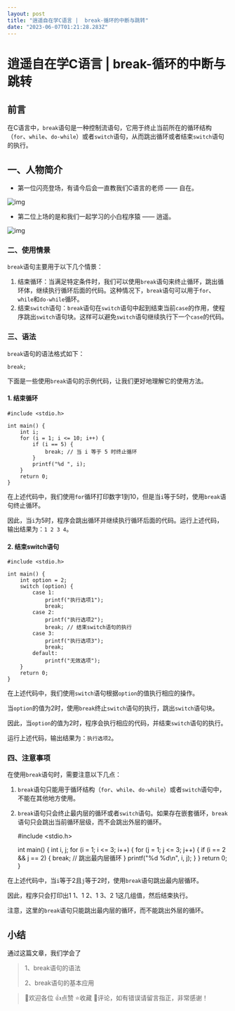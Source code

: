 ```yaml
---
layout: post
title: "逍遥自在学C语言 |  break-循环的中断与跳转"
date: "2023-06-07T01:21:28.283Z"
---
```

逍遥自在学C语言 | break-循环的中断与跳转
=========================

前言
--

在C语言中，`break`语句是一种控制流语句，它用于终止当前所在的循环结构（`for`、`while`、`do-while`）或者`switch`语句，从而跳出循环或者结束`switch`语句的执行。

一、人物简介
------

*   第一位闪亮登场，有请今后会一直教我们C语言的老师 —— 自在。

![img](https://img2023.cnblogs.com/blog/1511464/202306/1511464-20230606224237924-1818889158.gif)

*   第二位上场的是和我们一起学习的小白程序猿 —— 逍遥。

![img](https://img2023.cnblogs.com/blog/1511464/202306/1511464-20230606224258922-622567244.gif)

### 二、使用情景

`break`语句主要用于以下几个情景：

1.  结束循环：当满足特定条件时，我们可以使用`break`语句来终止循环，跳出循环体，继续执行循环后面的代码。这种情况下，`break`语句可以用于`for`、`while`和`do-while`循环。
2.  结束`switch`语句：`break`语句在`switch`语句中起到结束当前`case`的作用，使程序跳出`switch`语句块。这样可以避免`switch`语句继续执行下一个`case`的代码。

### 三、语法

`break`语句的语法格式如下：

    break;
    

下面是一些使用`break`语句的示例代码，让我们更好地理解它的使用方法。

#### 1\. 结束循环

    #include <stdio.h>
    
    int main() {
        int i;
        for (i = 1; i <= 10; i++) {
            if (i == 5) {
                break; // 当 i 等于 5 时终止循环
            }
            printf("%d ", i);
        }
        return 0;
    }
    

在上述代码中，我们使用`for`循环打印数字1到10，但是当`i`等于5时，使用`break`语句终止循环。

因此，当`i`为5时，程序会跳出循环并继续执行循环后面的代码。运行上述代码，输出结果为：`1 2 3 4`。

#### 2\. 结束switch语句

    #include <stdio.h>
    
    int main() {
        int option = 2;
        switch (option) {
            case 1:
                printf("执行选项1");
                break;
            case 2:
                printf("执行选项2");
                break; // 结束switch语句的执行
            case 3:
                printf("执行选项3");
                break;
            default:
                printf("无效选项");
        }
        return 0;
    }
    

在上述代码中，我们使用`switch`语句根据`option`的值执行相应的操作。

当`option`的值为2时，使用`break`终止`switch`语句的执行，跳出`switch`语句块。

因此，当`option`的值为2时，程序会执行相应的代码，并结束`switch`语句的执行。

运行上述代码，输出结果为：`执行选项2`。

### 四、注意事项

在使用`break`语句时，需要注意以下几点：

1.  `break`语句只能用于循环结构（`for`、`while`、`do-while`）或者`switch`语句中，不能在其他地方使用。
2.  `break`语句只会终止最内层的循环或者`switch`语句。如果存在嵌套循环，`break`语句只会跳出当前循环层级，而不会跳出外层的循环。

    #include <stdio.h>
    
    int main() {
        int i, j;
        for (i = 1; i <= 3; i++) {
            for (j = 1; j <= 3; j++) {
                if (i == 2 && j == 2) {
                    break; // 跳出最内层循环
                }
                printf("%d %d\n", i, j);
            }
        }
        return 0;
    }
    

在上述代码中，当`i`等于2且`j`等于2时，使用`break`语句跳出最内层循环。

因此，程序只会打印出1 1、1 2、1 3、2 1这几组值，然后结束执行。

注意，这里的`break`语句只能跳出最内层的循环，而不能跳出外层的循环。

小结
--

通过这篇文章，我们学会了

> 1、break语句的语法
> 
> 2、break语句的基本应用

> 📢欢迎各位 👍点赞 ⭐收藏 📝评论，如有错误请留言指正，非常感谢！